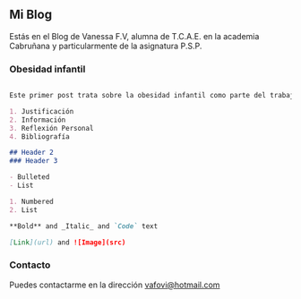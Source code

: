 ## Mi Blog

Estás en el Blog de Vanessa F.V, alumna de T.C.A.E. en la academia Cabruñana y particularmente de la asignatura P.S.P.

### Obesidad infantil

```markdown

Este primer post trata sobre la obesidad infantil como parte del trabajo personal para la asignatura P.S.P.

1. Justificación
2. Información
3. Reflexión Personal
4. Bibliografía

## Header 2
### Header 3

- Bulleted
- List

1. Numbered
2. List

**Bold** and _Italic_ and `Code` text

[Link](url) and ![Image](src)
```

### Contacto

Puedes contactarme en la dirección vafovi@hotmail.com
